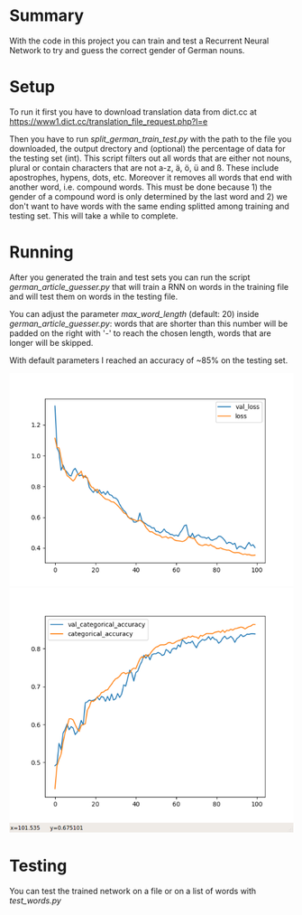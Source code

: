 # Summary
With the code in this project you can train and test a Recurrent Neural Network to try and guess the correct gender of German nouns.

# Setup
To run it first you have to download translation data from dict.cc at https://www1.dict.cc/translation_file_request.php?l=e

Then you have to run _split_german_train_test.py_ with the path to the file you downloaded, the output drectory and (optional) the percentage of data for the testing set (int).
This script filters out all words that are either not nouns, plural or contain characters that are not a-z, ä, ö, ü and ß. These include apostrophes, hypens, dots, etc. Moreover it removes all words that end with another word, i.e. compound words. This must be done because 1) the gender of a compound word is only determined by the last word and 2) we don't want to have words with the same ending splitted among training and testing set. This will take a while to complete.

# Running
After you generated the train and test sets you can run the script _german_article_guesser.py_ that will train a RNN on words in the training file and will test them on words in the testing file.

You can adjust the parameter _max_word_length_ (default: 20) inside _german_article_guesser.py_: words that are shorter than this number will be padded on the right with '-' to reach the chosen length, words that are longer will be skipped.

With default parameters I reached an accuracy of ~85% on the testing set.

![Train and test loss](images/loss.png?raw=true "Train and test loss")
![Train and test accuracy](images/accuracy.png?raw=true "Train and test accuracy")

# Testing
You can test the trained network on a file or on a list of words with _test_words.py_
